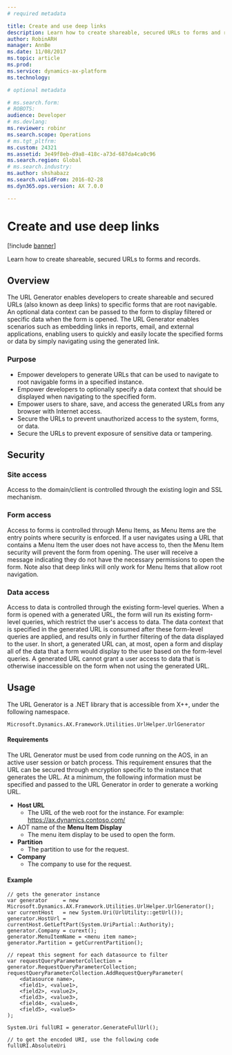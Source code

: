 ```yaml
---
# required metadata

title: Create and use deep links
description: Learn how to create shareable, secured URLs to forms and records.
author: RobinARH
manager: AnnBe
ms.date: 11/08/2017
ms.topic: article
ms.prod: 
ms.service: dynamics-ax-platform
ms.technology: 

# optional metadata

# ms.search.form: 
# ROBOTS: 
audience: Developer
# ms.devlang: 
ms.reviewer: robinr
ms.search.scope: Operations
# ms.tgt_pltfrm: 
ms.custom: 24321
ms.assetid: 3e49f8eb-d9a8-418c-a73d-687da4ca0c96
ms.search.region: Global
# ms.search.industry: 
ms.author: shshabazz
ms.search.validFrom: 2016-02-28
ms.dyn365.ops.version: AX 7.0.0

---
```


# Create and use deep links

[!include [banner](../includes/banner.md)]

Learn how to create shareable, secured URLs to forms and records.

Overview
--------

The URL Generator enables developers to create shareable and secured URLs (also known as deep links) to specific forms that are root navigable. An optional data context can be passed to the form to display filtered or specific data when the form is opened. The URL Generator enables scenarios such as embedding links in reports, email, and external applications, enabling users to quickly and easily locate the specified forms or data by simply navigating using the generated link.

### Purpose

-   Empower developers to generate URLs that can be used to navigate to root navigable forms in a specified instance.
-   Empower developers to optionally specify a data context that should be displayed when navigating to the specified form.
-   Empower users to share, save, and access the generated URLs from any browser with Internet access.
-   Secure the URLs to prevent unauthorized access to the system, forms, or data.
-   Secure the URLs to prevent exposure of sensitive data or tampering.

## Security
### Site access

Access to the domain/client is controlled through the existing login and SSL mechanism.

### Form access
Access to forms is controlled through Menu Items, as Menu Items are the entry points where security is enforced. If a user navigates using a URL that contains a Menu Item the user does not have access to, then the Menu Item security will prevent the form from opening. The user will receive a message indicating they do not have the necessary permissions to open the form. Note also that deep links will only work for Menu Items that allow root navigation. 

### Data access

Access to data is controlled through the existing form-level queries. When a form is opened with a generated URL, the form will run its existing form-level queries, which restrict the user's access to data. The data context that is specified in the generated URL is consumed after these form-level queries are applied, and results only in further filtering of the data displayed to the user. In short, a generated URL can, at most, open a form and display all of the data that a form would display to the user based on the form-level queries. A generated URL cannot grant a user access to data that is otherwise inaccessible on the form when not using the generated URL.

## Usage
The URL Generator is a .NET library that is accessible from X++, under the following namespace.

    Microsoft.Dynamics.AX.Framework.Utilities.UrlHelper.UrlGenerator

#### Requirements

The URL Generator must be used from code running on the AOS, in an active user session or batch process. This requirement ensures that the URL can be secured through encryption specific to the instance that generates the URL. At a minimum, the following information must be specified and passed to the URL Generator in order to generate a working URL.

-   **Host URL**
    -   The URL of the web root for the instance. For example: https://ax.dynamics.contoso.com/
-   AOT name of the **Menu Item Display**
    -   The menu item display to be used to open the form.
-   **Partition**
    -   The partition to use for the request.
-   **Company**
    -   The company to use for the request.

#### Example

```
// gets the generator instance
var generator     = new Microsoft.Dynamics.AX.Framework.Utilities.UrlHelper.UrlGenerator();
var currentHost   = new System.Uri(UrlUtility::getUrl());
generator.HostUrl = currentHost.GetLeftPart(System.UriPartial::Authority);
generator.Company = curext();
generator.MenuItemName = <menu item name>;
generator.Partition = getCurrentPartition(); 

// repeat this segment for each datasource to filter
var requestQueryParameterCollection = generator.RequestQueryParameterCollection;
requestQueryParameterCollection.AddRequestQueryParameter(
    <datasource name>,
    <field1>, <value1>,
    <field2>, <value2>,
    <field3>, <value3>,
    <field4>, <value4>,
    <field5>, <value5>
);

System.Uri fullURI = generator.GenerateFullUrl();

// to get the encoded URI, use the following code
fullURI.AbsoluteUri
```



